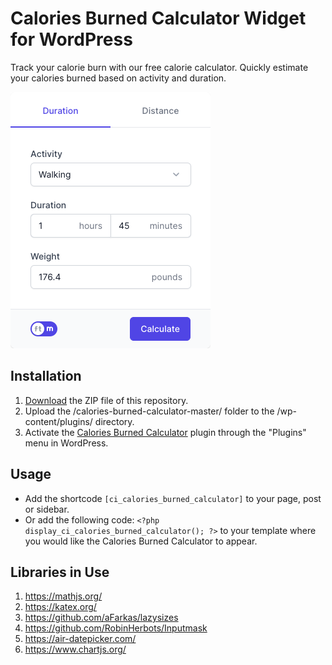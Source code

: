 # Calories Burned Calculator Widget for WordPress

Track your calorie burn with our free calorie calculator. Quickly estimate your calories burned based on activity and duration.

![Calories Burned Calculator Input Form](/assets/images/screenshot-1.png "Calories Burned Calculator Input Form")

## Installation

1. [Download](https://github.com/pub-calculator-io/calories-burned-calculator/archive/refs/heads/master.zip) the ZIP file of this repository.
2. Upload the /calories-burned-calculator-master/ folder to the /wp-content/plugins/ directory.
3. Activate the [Calories Burned Calculator](https://www.calculator.io/calories-burned-calculator/ "Calories Burned Calculator Homepage") plugin through the "Plugins" menu in WordPress.

## Usage
* Add the shortcode `[ci_calories_burned_calculator]` to your page, post or sidebar.
* Or add the following code: `<?php display_ci_calories_burned_calculator(); ?>` to your template where you would like the Calories Burned Calculator to appear.

## Libraries in Use
1. https://mathjs.org/
2. https://katex.org/
3. https://github.com/aFarkas/lazysizes
4. https://github.com/RobinHerbots/Inputmask
5. https://air-datepicker.com/
6. https://www.chartjs.org/
